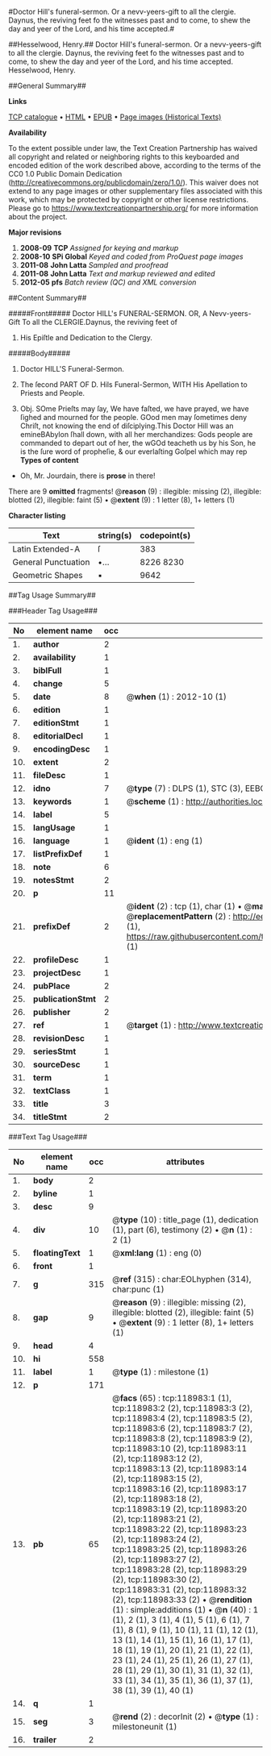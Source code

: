 #Doctor Hill's funeral-sermon. Or a nevv-yeers-gift to all the clergie. Daynus, the reviving feet fo the witnesses past and to come, to shew the day and yeer of the Lord, and his time accepted.#

##Hesselwood, Henry.##
Doctor Hill's funeral-sermon. Or a nevv-yeers-gift to all the clergie. Daynus, the reviving feet fo the witnesses past and to come, to shew the day and yeer of the Lord, and his time accepted.
Hesselwood, Henry.

##General Summary##

**Links**

[TCP catalogue](http://www.ota.ox.ac.uk/tcp/)  • 
[HTML](http://tei.it.ox.ac.uk/tcp/Texts-HTML/free/A86/A86096.html)  • 
[EPUB](http://tei.it.ox.ac.uk/tcp/Texts-EPUB/free/A86/A86096.epub) • 
[Page images (Historical Texts)](https://historicaltexts.jisc.ac.uk/eebo-99866699e)

**Availability**

To the extent possible under law, the Text Creation Partnership has waived all copyright and related or neighboring rights to this keyboarded and encoded edition of the work described above, according to the terms of the CC0 1.0 Public Domain Dedication (http://creativecommons.org/publicdomain/zero/1.0/). This waiver does not extend to any page images or other supplementary files associated with this work, which may be protected by copyright or other license restrictions. Please go to https://www.textcreationpartnership.org/ for more information about the project.

**Major revisions**

1. __2008-09__ __TCP__ *Assigned for keying and markup*
1. __2008-10__ __SPi Global__ *Keyed and coded from ProQuest page images*
1. __2011-08__ __John Latta__ *Sampled and proofread*
1. __2011-08__ __John Latta__ *Text and markup reviewed and edited*
1. __2012-05__ __pfs__ *Batch review (QC) and XML conversion*

##Content Summary##

#####Front#####
Doctor HILL's FUNERAL-SERMON. OR, A Nevv-yeers-Gift To all the CLERGIE.Daynus, the reviving feet of 
1. His Epiſtle and Dedication to the Clergy.

#####Body#####

1. Doctor HILL'S Funeral-Sermon.

1. The ſecond PART OF D. Hils Funeral-Sermon, WITH His Apellation to Priests and People.

1. Obj.  SOme Prieſts may ſay, We have faſted, we have prayed, we have ſighed and mourned for the people.
GOod men may ſometimes deny Chriſt, not knowing the end of diſciplying.This Doctor Hill was an emineBAbylon ſhall down, with all her merchandizes: Gods people are commanded to depart out of her, the wGOd teacheth us by his Son, he is the ſure word of propheſie, & our everlaſting Goſpel which may rep
**Types of content**

  * Oh, Mr. Jourdain, there is **prose** in there!

There are 9 **omitted** fragments! 
 @__reason__ (9) : illegible: missing (2), illegible: blotted (2), illegible: faint (5)  •  @__extent__ (9) : 1 letter (8), 1+ letters (1)

**Character listing**


|Text|string(s)|codepoint(s)|
|---|---|---|
|Latin Extended-A|ſ|383|
|General Punctuation|•…|8226 8230|
|Geometric Shapes|▪|9642|

##Tag Usage Summary##

###Header Tag Usage###

|No|element name|occ|attributes|
|---|---|---|---|
|1.|__author__|2||
|2.|__availability__|1||
|3.|__biblFull__|1||
|4.|__change__|5||
|5.|__date__|8| @__when__ (1) : 2012-10 (1)|
|6.|__edition__|1||
|7.|__editionStmt__|1||
|8.|__editorialDecl__|1||
|9.|__encodingDesc__|1||
|10.|__extent__|2||
|11.|__fileDesc__|1||
|12.|__idno__|7| @__type__ (7) : DLPS (1), STC (3), EEBO-CITATION (1), PROQUEST (1), VID (1)|
|13.|__keywords__|1| @__scheme__ (1) : http://authorities.loc.gov/ (1)|
|14.|__label__|5||
|15.|__langUsage__|1||
|16.|__language__|1| @__ident__ (1) : eng (1)|
|17.|__listPrefixDef__|1||
|18.|__note__|6||
|19.|__notesStmt__|2||
|20.|__p__|11||
|21.|__prefixDef__|2| @__ident__ (2) : tcp (1), char (1)  •  @__matchPattern__ (2) : ([0-9\-]+):([0-9IVX]+) (1), (.+) (1)  •  @__replacementPattern__ (2) : http://eebo.chadwyck.com/downloadtiff?vid=$1&page=$2 (1), https://raw.githubusercontent.com/textcreationpartnership/Texts/master/tcpchars.xml#$1 (1)|
|22.|__profileDesc__|1||
|23.|__projectDesc__|1||
|24.|__pubPlace__|2||
|25.|__publicationStmt__|2||
|26.|__publisher__|2||
|27.|__ref__|1| @__target__ (1) : http://www.textcreationpartnership.org/docs/. (1)|
|28.|__revisionDesc__|1||
|29.|__seriesStmt__|1||
|30.|__sourceDesc__|1||
|31.|__term__|1||
|32.|__textClass__|1||
|33.|__title__|3||
|34.|__titleStmt__|2||


###Text Tag Usage###

|No|element name|occ|attributes|
|---|---|---|---|
|1.|__body__|2||
|2.|__byline__|1||
|3.|__desc__|9||
|4.|__div__|10| @__type__ (10) : title_page (1), dedication (1), part (6), testimony (2)  •  @__n__ (1) : 2 (1)|
|5.|__floatingText__|1| @__xml:lang__ (1) : eng (0)|
|6.|__front__|1||
|7.|__g__|315| @__ref__ (315) : char:EOLhyphen (314), char:punc (1)|
|8.|__gap__|9| @__reason__ (9) : illegible: missing (2), illegible: blotted (2), illegible: faint (5)  •  @__extent__ (9) : 1 letter (8), 1+ letters (1)|
|9.|__head__|4||
|10.|__hi__|558||
|11.|__label__|1| @__type__ (1) : milestone (1)|
|12.|__p__|171||
|13.|__pb__|65| @__facs__ (65) : tcp:118983:1 (1), tcp:118983:2 (2), tcp:118983:3 (2), tcp:118983:4 (2), tcp:118983:5 (2), tcp:118983:6 (2), tcp:118983:7 (2), tcp:118983:8 (2), tcp:118983:9 (2), tcp:118983:10 (2), tcp:118983:11 (2), tcp:118983:12 (2), tcp:118983:13 (2), tcp:118983:14 (2), tcp:118983:15 (2), tcp:118983:16 (2), tcp:118983:17 (2), tcp:118983:18 (2), tcp:118983:19 (2), tcp:118983:20 (2), tcp:118983:21 (2), tcp:118983:22 (2), tcp:118983:23 (2), tcp:118983:24 (2), tcp:118983:25 (2), tcp:118983:26 (2), tcp:118983:27 (2), tcp:118983:28 (2), tcp:118983:29 (2), tcp:118983:30 (2), tcp:118983:31 (2), tcp:118983:32 (2), tcp:118983:33 (2)  •  @__rendition__ (1) : simple:additions (1)  •  @__n__ (40) : 1 (1), 2 (1), 3 (1), 4 (1), 5 (1), 6 (1), 7 (1), 8 (1), 9 (1), 10 (1), 11 (1), 12 (1), 13 (1), 14 (1), 15 (1), 16 (1), 17 (1), 18 (1), 19 (1), 20 (1), 21 (1), 22 (1), 23 (1), 24 (1), 25 (1), 26 (1), 27 (1), 28 (1), 29 (1), 30 (1), 31 (1), 32 (1), 33 (1), 34 (1), 35 (1), 36 (1), 37 (1), 38 (1), 39 (1), 40 (1)|
|14.|__q__|1||
|15.|__seg__|3| @__rend__ (2) : decorInit (2)  •  @__type__ (1) : milestoneunit (1)|
|16.|__trailer__|2||
